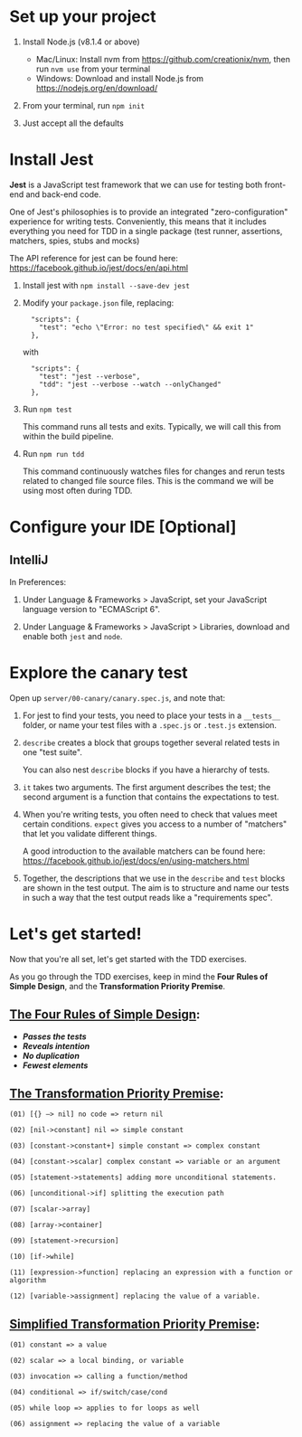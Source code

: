 # Set up your project

1. Install Node.js (v8.1.4 or above)
	* Mac/Linux: Install nvm from https://github.com/creationix/nvm, then run `nvm use` from your terminal
	* Windows: Download and install Node.js from https://nodejs.org/en/download/

2. From your terminal, run `npm init`

3. Just accept all the defaults


# Install Jest

**Jest** is a JavaScript test framework that we can use for testing both front-end and back-end code.

One of Jest's philosophies is to provide an integrated "zero-configuration" experience for writing tests. 
Conveniently, this means that it includes everything you need for TDD in a single package (test runner, assertions, 
matchers, spies, stubs and mocks)

The API reference for jest can be found here: https://facebook.github.io/jest/docs/en/api.html

1. Install jest with `npm install --save-dev jest`

2. Modify your `package.json` file, replacing:

    ```
      "scripts": {
        "test": "echo \"Error: no test specified\" && exit 1"
      },
    
    ```
    
    with
    
    ```
      "scripts": {
        "test": "jest --verbose",
        "tdd": "jest --verbose --watch --onlyChanged"
      },
    ```
    
3. Run `npm test`

    This command runs all tests and exits. Typically, we will call this from within the build pipeline.

4. Run `npm run tdd`

    This command continuously watches files for changes and rerun tests related to changed file source files. 
    This is the command we will be using most often during TDD. 


# Configure your IDE [Optional]

## IntelliJ

In Preferences:

1. Under Language & Frameworks > JavaScript, set your JavaScript language version to "ECMAScript 6".

2. Under Language & Frameworks > JavaScript > Libraries, download and enable both `jest` and `node`.


# Explore the canary test

Open up `server/00-canary/canary.spec.js`, and note that:

1. For jest to find your tests, you need to place your tests in a `__tests__` folder, 
   or name your test files with a `.spec.js` or `.test.js` extension.
   
2. `describe` creates a block that groups together several related tests in one "test suite".

   You can also nest `describe` blocks if you have a hierarchy of tests.
   
3. `it` takes two arguments. The first argument describes the test; the second argument is a function 
   that contains the expectations to test.
   
4. When you're writing tests, you often need to check that values meet certain conditions. 
   `expect` gives you access to a number of "matchers" that let you validate different things.
   
   A good introduction to the available matchers can be found here: https://facebook.github.io/jest/docs/en/using-matchers.html
   
5. Together, the descriptions that we use in the `describe` and `test` blocks are shown in the test output. 
   The aim is to structure and name our tests in such a way that the test output reads like a "requirements spec".   
   

# Let's get started!

Now that you're all set, let's get started with the TDD exercises.

As you go through the TDD exercises, keep in mind the **Four Rules of Simple Design**, 
and the **Transformation Priority Premise**.


## [The Four Rules of Simple Design](https://martinfowler.com/bliki/BeckDesignRules.html):

* **_Passes the tests_**
* **_Reveals intention_**
* **_No duplication_**
* **_Fewest elements_**


## [The Transformation Priority Premise](https://8thlight.com/blog/uncle-bob/2013/05/27/TheTransformationPriorityPremise.html):

```
(01) [{} –> nil] no code => return nil

(02) [nil->constant] nil => simple constant

(03) [constant->constant+] simple constant => complex constant

(04) [constant->scalar] complex constant => variable or an argument

(05) [statement->statements] adding more unconditional statements.

(06) [unconditional->if] splitting the execution path

(07) [scalar->array]

(08) [array->container]

(09) [statement->recursion]

(10) [if->while]

(11) [expression->function] replacing an expression with a function or algorithm

(12) [variable->assignment] replacing the value of a variable.
```


## [Simplified Transformation Priority Premise](https://8thlight.com/blog/micah-martin/2012/11/17/transformation-priority-premise-applied.html):

```
(01) constant => a value

(02) scalar => a local binding, or variable

(03) invocation => calling a function/method

(04) conditional => if/switch/case/cond

(05) while loop => applies to for loops as well

(06) assignment => replacing the value of a variable
```
